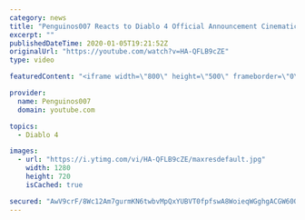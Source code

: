 ```yaml
---
category: news
title: "Penguinos007 Reacts to Diablo 4 Official Announcement Cinematic Trailer (Blizzcon 2019)"
excerpt: ""
publishedDateTime: 2020-01-05T19:21:52Z
originalUrl: "https://youtube.com/watch?v=HA-QFLB9cZE"
type: video

featuredContent: "<iframe width=\"800\" height=\"500\" frameborder=\"0\" src=\"https://www.youtube.com/embed/HA-QFLB9cZE\" allow=\"accelerometer; autoplay; encrypted-media; gyroscope; picture-in-picture\" allowfullscreen></iframe>"

provider:
  name: Penguinos007
  domain: youtube.com

topics:
  - Diablo 4

images:
  - url: "https://i.ytimg.com/vi/HA-QFLB9cZE/maxresdefault.jpg"
    width: 1280
    height: 720
    isCached: true

secured: "AwV9crF/8Wc12Am7gurmKN6twbvMpQxYUBVT0fpfswA8WoieqWGghgACGW60OlNH5DejVnRfloytkDfLvgqhXQ3kZIS1Mi2QN1+FnIoACtWiyedUtmNLEKKL9ILqsG1dt0pkQSXLqKAEQIxvie/fQcPIydJV3s9LPgIUe0ZmoEzyFCyGyMryEcFR9oGOklPiqCBNXQ3ushlT5/4joaoIA9gXS9Nm9ZLqGTDrpmpXMgZlMRQXHGhLdv0GvRgdbdeF/GCUlPi3M13YoaCBYX5xgiFYnkqMjYDU+zb0q0yGAkIWbMoutpEwf+Hy6eReqVKmPUnXh8BkTEg2lfO73MHMXNNb604nHXs9vJoCdsjEk42OJw5pTd5sncflBuDLaf6MVpLjU1Tx+wWWoflAQlm95uZW+5YCxA0KFa9PkW+6N3nbU69YKCbZ+hbjDs9E3bFb;tq+forKte3V8ZPeuwIae0Q=="
---
```


